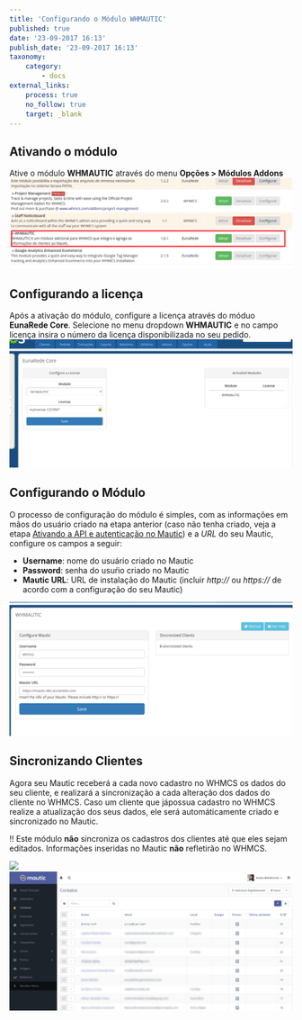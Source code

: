 ```yaml
---
title: 'Configurando o Módulo WHMAUTIC'
published: true
date: '23-09-2017 16:13'
publish_date: '23-09-2017 16:13'
taxonomy:
    category:
        - docs
external_links:
    process: true
    no_follow: true
    target: _blank
---
```


## Ativando o módulo

Ative  o módulo **WHMAUTIC** através do menu **Opções > Módulos Addons**
![](mod-activate.png)

## Configurando a licença

Após a ativação do módulo, configure a licença através do móduo **EunaRede Core**. Selecione no menu dropdown **WHMAUTIC** e no campo licença insira o número da licença disponibilizada no seu pedido.
![](mod-conf-license.png)

## Configurando o Módulo

O processo de configuração do módulo é simples, com as informações em mãos do usuário criado na etapa anterior (caso não tenha criado, veja a etapa [Ativando a API e autenticação no Mautic](/ativando-a-api-e-autenticacao-no-mautic)) e a _URL_ do seu Mautic, configure os campos a seguir:

* **Username**: nome do usuário criado no Mautic
* **Password**: senha do usuŕio criado no Mautic
* **Mautic URL**: URL de instalação do Mautic (incluir _http://_ ou _https://_ de acordo com a configuração do seu Mautic)

![](mod-conf-mod.png)

## Sincronizando Clientes

Agora seu Mautic receberá a cada novo cadastro no WHMCS os dados do seu cliente, e realizará a sincronização a cada alteração dos dados do cliente no WHMCS. Caso um cliente que jápossua cadastro no WHMCS realize a atualização dos seus dados, ele será automáticamente criado e sincronizado no Mautic.

!! Este módulo **não** sincroniza os cadastros dos clientes até que eles sejam editados. Informações inseridas no Mautic **não** refletirão no WHMCS.

![](EunaRede%20Dev%20%20%20%C3%81rea%20do%20Cliente.png)
![](Contatos%20%20%20Mautic.png)